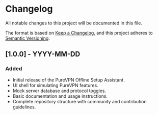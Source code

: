 # Changelog

All notable changes to this project will be documented in this file.

The format is based on [Keep a Changelog](https://keepachangelog.com/en/1.0.0/),
and this project adheres to [Semantic Versioning](https://semver.org/spec/v2.0.0.html).

## [1.0.0] - YYYY-MM-DD

### Added
- Initial release of the PureVPN Offline Setup Assistant.
- UI shell for simulating PureVPN features.
- Mock server database and protocol toggles.
- Basic documentation and usage instructions.
- Complete repository structure with community and contribution guidelines. 
